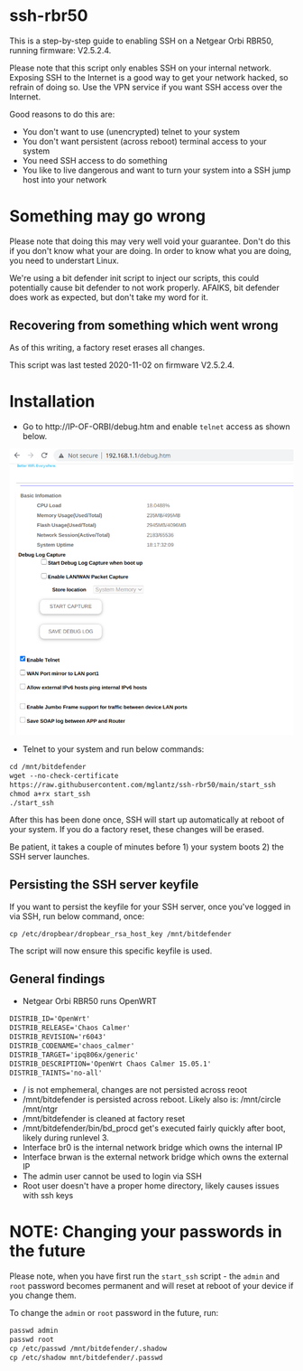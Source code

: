 # ssh-rbr50
This is a step-by-step guide to enabling SSH on a Netgear Orbi RBR50, running firmware: V2.5.2.4.

Please note that this script only enables SSH on your internal network. Exposing SSH to the Internet is a good way to get your network hacked, so refrain of doing so. Use the VPN service if you want SSH access over the Internet.

Good reasons to do this are:
* You don't want to use (unencrypted) telnet to your system
* You don't want persistent (across reboot) terminal access to your system
* You need SSH access to do something
* You like to live dangerous and want to turn your system into a SSH jump host into your network

# Something may go wrong
Please note that doing this may very well void your guarantee. Don't do this if you don't know what your are doing.
In order to know what you are doing, you need to understart Linux.

We're using a bit defender init script to inject our scripts, this could potentially cause bit defender to not work properly.
AFAIKS, bit defender does work as expected, but don't take my word for it.

## Recovering from something which went wrong
As of this writing, a factory reset erases all changes.

This script was last tested 2020-11-02 on firmware V2.5.2.4.

# Installation
* Go to http://IP-OF-ORBI/debug.htm and enable ``telnet`` access as shown below.

![Enabling telnet](orbi.png)

* Telnet to your system and run below commands:
```
cd /mnt/bitdefender
wget --no-check-certificate https://raw.githubusercontent.com/mglantz/ssh-rbr50/main/start_ssh 
chmod a+rx start_ssh
./start_ssh
```
After this has been done once, SSH will start up automatically at reboot of your system. If you do a factory reset, these changes will be erased.

Be patient, it takes a couple of minutes before 1) your system boots 2) the SSH server launches.

## Persisting the SSH server keyfile
If you want to persist the keyfile for your SSH server, once you've logged in via SSH, run below command, once:

```
cp /etc/dropbear/dropbear_rsa_host_key /mnt/bitdefender
```

The script will now ensure this specific keyfile is used.

## General findings
* Netgear Orbi RBR50 runs OpenWRT
```
DISTRIB_ID='OpenWrt'
DISTRIB_RELEASE='Chaos Calmer'
DISTRIB_REVISION='r6043'
DISTRIB_CODENAME='chaos_calmer'
DISTRIB_TARGET='ipq806x/generic'
DISTRIB_DESCRIPTION='OpenWrt Chaos Calmer 15.05.1'
DISTRIB_TAINTS='no-all'
```
* / is not emphemeral, changes are not persisted across reoot
* /mnt/bitdefender is persisted across reboot. Likely also is:
/mnt/circle
/mnt/ntgr
* /mnt/bitdefender is cleaned at factory reset
* /mnt/bitdefender/bin/bd_procd get's executed fairly quickly after boot, likely during runlevel 3.
* Interface br0 is the internal network bridge which owns the internal IP
* Interface brwan is the external network bridge which owns the external IP
* The admin user cannot be used to login via SSH
* Root user doesn't have a proper home directory, likely causes issues with ssh keys

# NOTE: Changing your passwords in the future
Please note, when you have first run the ``start_ssh`` script - the ``admin`` and ``root`` password becomes permanent and will reset at reboot of your device if you change them. 

To change the  ``admin`` or ``root`` password in the future, run:

```
passwd admin
passwd root
cp /etc/passwd /mnt/bitdefender/.shadow
cp /etc/shadow mnt/bitdefender/.passwd
```
